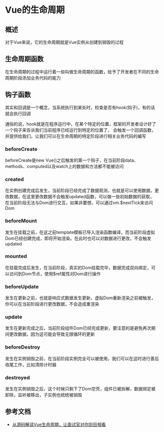 # Vue的生命周期
## 概述
对于Vue来说，它的生命周期就是Vue实例从创建到销毁的过程

## 生命周期函数
在生命周期的过程中运行着一些叫做生命周期的函数，给予了开发者在不同的生命周期阶段添加业务代码的能力

## 钩子函数
其实和回调是一个概念，当系统执行到某处时，检查是否有hook(钩子)，有的话就会执行回调

通俗的说，hook就是在程序运行中，在某个特定的位置，框架的开发者设计好了一个钩子来告诉我们当前程序已经运行到特定的位置了，
会触发一个回调函数，并提供给我们，让我们可以在生命周期的特定阶段进行相关业务代码的编写

### beforeCreate
beforeCreate是new Vue()之后触发的第一个钩子，在当前阶段data、methods、computed以及watch上的数据和方法都不能被访问

### created
在实例创建完成后发生，当前阶段已经完成了数据观测，也就是可以使用数据，更改数据，在这里更改数据不会触发updated函数，可以做一些初始数据的获取，
在当前阶段无法与Dom进行交互，如果非要想，可以通过vm.$nextTick来访问Dom

### beforeMount
发生在挂载之前，在这之前template模板已导入渲染函数编译，而当前阶段虚拟Dom已经创建完成，即将开始渲染。在此时也可以对数据进行更改，不会触发updated

### mounted 
在挂载完成后发生，在当前阶段，真实的Dom挂载完毕，数据完成双向绑定，可以访问到Dom节点，使用$ref属性对Dom进行操作

### beforeUpdate
发生在更新之前，也就是响应式数据发生更新，虚拟Dom重新渲染之前被触发，你可以在当前阶段进行更改数据，不会造成重渲染

### update
发生在更新完成之后，当前阶段组件Dom已经完成更新，要注意的是避免再次期间更改数据，因为这可能会导致无限循环的更新

### beforeDestroy
发生在实例销毁之前，在当前阶段实例完全可以被使用，我们可以在这时进行善后收尾工作，比如清除计时器

### destroyed
发生在实例销毁之后，这个时候只剩下了Dom空壳，组件已被拆解，数据绑定被卸除，监听被移出，子实例也统统被销毁

## 参考文档

* [从源码解读Vue生命周期，让面试官对你刮目相看](https://mp.weixin.qq.com/s?__biz=MzUxMjkwMjU1MQ==&mid=2247483732&idx=1&sn=ac11889729b01a3107b80af884a724f6&chksm=f95c15acce2b9cba7ddf1f26c4b6a47a86a7789775ca6be7d5896496261e27dc23877ec9a690&scene=21#wechat_redirect)
